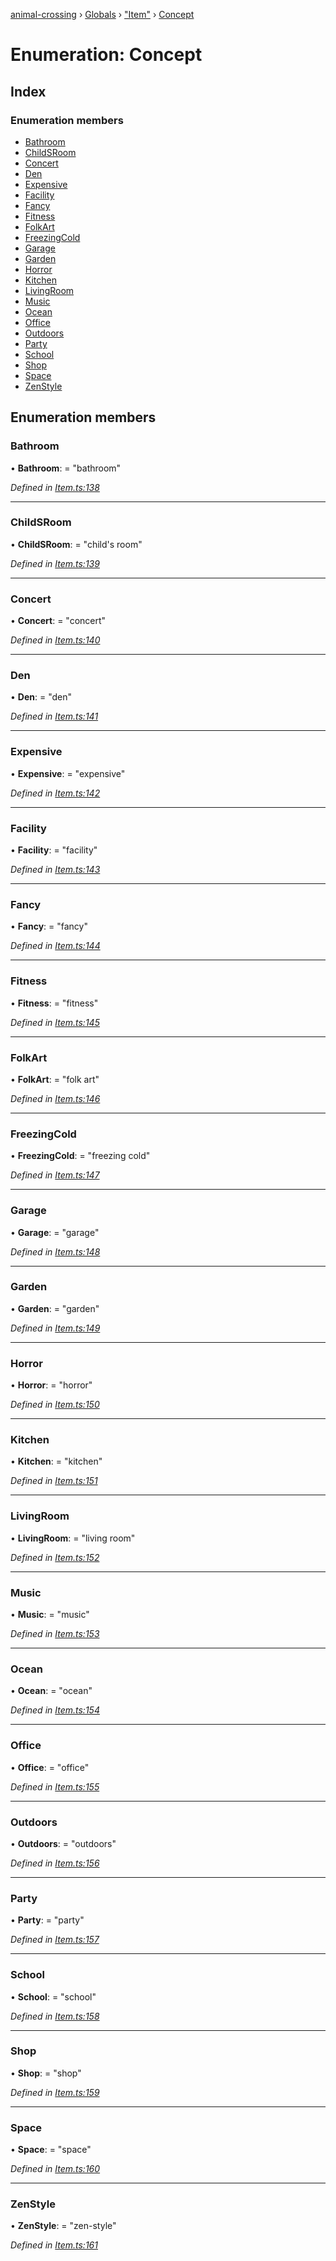 [animal-crossing](../README.md) › [Globals](../globals.md) › ["Item"](../modules/_item_.md) › [Concept](_item_.concept.md)

# Enumeration: Concept

## Index

### Enumeration members

* [Bathroom](_item_.concept.md#bathroom)
* [ChildSRoom](_item_.concept.md#childsroom)
* [Concert](_item_.concept.md#concert)
* [Den](_item_.concept.md#den)
* [Expensive](_item_.concept.md#expensive)
* [Facility](_item_.concept.md#facility)
* [Fancy](_item_.concept.md#fancy)
* [Fitness](_item_.concept.md#fitness)
* [FolkArt](_item_.concept.md#folkart)
* [FreezingCold](_item_.concept.md#freezingcold)
* [Garage](_item_.concept.md#garage)
* [Garden](_item_.concept.md#garden)
* [Horror](_item_.concept.md#horror)
* [Kitchen](_item_.concept.md#kitchen)
* [LivingRoom](_item_.concept.md#livingroom)
* [Music](_item_.concept.md#music)
* [Ocean](_item_.concept.md#ocean)
* [Office](_item_.concept.md#office)
* [Outdoors](_item_.concept.md#outdoors)
* [Party](_item_.concept.md#party)
* [School](_item_.concept.md#school)
* [Shop](_item_.concept.md#shop)
* [Space](_item_.concept.md#space)
* [ZenStyle](_item_.concept.md#zenstyle)

## Enumeration members

###  Bathroom

• **Bathroom**: = "bathroom"

*Defined in [Item.ts:138](https://github.com/Norviah/animal-crossing/blob/1f4a387/module/types/Item.ts#L138)*

___

###  ChildSRoom

• **ChildSRoom**: = "child's room"

*Defined in [Item.ts:139](https://github.com/Norviah/animal-crossing/blob/1f4a387/module/types/Item.ts#L139)*

___

###  Concert

• **Concert**: = "concert"

*Defined in [Item.ts:140](https://github.com/Norviah/animal-crossing/blob/1f4a387/module/types/Item.ts#L140)*

___

###  Den

• **Den**: = "den"

*Defined in [Item.ts:141](https://github.com/Norviah/animal-crossing/blob/1f4a387/module/types/Item.ts#L141)*

___

###  Expensive

• **Expensive**: = "expensive"

*Defined in [Item.ts:142](https://github.com/Norviah/animal-crossing/blob/1f4a387/module/types/Item.ts#L142)*

___

###  Facility

• **Facility**: = "facility"

*Defined in [Item.ts:143](https://github.com/Norviah/animal-crossing/blob/1f4a387/module/types/Item.ts#L143)*

___

###  Fancy

• **Fancy**: = "fancy"

*Defined in [Item.ts:144](https://github.com/Norviah/animal-crossing/blob/1f4a387/module/types/Item.ts#L144)*

___

###  Fitness

• **Fitness**: = "fitness"

*Defined in [Item.ts:145](https://github.com/Norviah/animal-crossing/blob/1f4a387/module/types/Item.ts#L145)*

___

###  FolkArt

• **FolkArt**: = "folk art"

*Defined in [Item.ts:146](https://github.com/Norviah/animal-crossing/blob/1f4a387/module/types/Item.ts#L146)*

___

###  FreezingCold

• **FreezingCold**: = "freezing cold"

*Defined in [Item.ts:147](https://github.com/Norviah/animal-crossing/blob/1f4a387/module/types/Item.ts#L147)*

___

###  Garage

• **Garage**: = "garage"

*Defined in [Item.ts:148](https://github.com/Norviah/animal-crossing/blob/1f4a387/module/types/Item.ts#L148)*

___

###  Garden

• **Garden**: = "garden"

*Defined in [Item.ts:149](https://github.com/Norviah/animal-crossing/blob/1f4a387/module/types/Item.ts#L149)*

___

###  Horror

• **Horror**: = "horror"

*Defined in [Item.ts:150](https://github.com/Norviah/animal-crossing/blob/1f4a387/module/types/Item.ts#L150)*

___

###  Kitchen

• **Kitchen**: = "kitchen"

*Defined in [Item.ts:151](https://github.com/Norviah/animal-crossing/blob/1f4a387/module/types/Item.ts#L151)*

___

###  LivingRoom

• **LivingRoom**: = "living room"

*Defined in [Item.ts:152](https://github.com/Norviah/animal-crossing/blob/1f4a387/module/types/Item.ts#L152)*

___

###  Music

• **Music**: = "music"

*Defined in [Item.ts:153](https://github.com/Norviah/animal-crossing/blob/1f4a387/module/types/Item.ts#L153)*

___

###  Ocean

• **Ocean**: = "ocean"

*Defined in [Item.ts:154](https://github.com/Norviah/animal-crossing/blob/1f4a387/module/types/Item.ts#L154)*

___

###  Office

• **Office**: = "office"

*Defined in [Item.ts:155](https://github.com/Norviah/animal-crossing/blob/1f4a387/module/types/Item.ts#L155)*

___

###  Outdoors

• **Outdoors**: = "outdoors"

*Defined in [Item.ts:156](https://github.com/Norviah/animal-crossing/blob/1f4a387/module/types/Item.ts#L156)*

___

###  Party

• **Party**: = "party"

*Defined in [Item.ts:157](https://github.com/Norviah/animal-crossing/blob/1f4a387/module/types/Item.ts#L157)*

___

###  School

• **School**: = "school"

*Defined in [Item.ts:158](https://github.com/Norviah/animal-crossing/blob/1f4a387/module/types/Item.ts#L158)*

___

###  Shop

• **Shop**: = "shop"

*Defined in [Item.ts:159](https://github.com/Norviah/animal-crossing/blob/1f4a387/module/types/Item.ts#L159)*

___

###  Space

• **Space**: = "space"

*Defined in [Item.ts:160](https://github.com/Norviah/animal-crossing/blob/1f4a387/module/types/Item.ts#L160)*

___

###  ZenStyle

• **ZenStyle**: = "zen-style"

*Defined in [Item.ts:161](https://github.com/Norviah/animal-crossing/blob/1f4a387/module/types/Item.ts#L161)*
